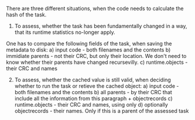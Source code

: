 There are three different situations, when the code needs to calculate the hash of the task.


1. To assess, whether the task has been fundamentally changed in a way, that its runtime statistics no-longer apply.

One has to compare the following fields of the task, when saving the metadata to disk:
a) input code - both filenames and the contents
b) immidiate parents - not their CRC, but only their location. We don't need to know whether their parents have changed recursevilly.
c) runtime.objects - their CRC and names

2. To assess, whether the cached value is still valid, when deciding whether to run the task or retieve the cached object:
a) input code - both filenames and the contents
b) all parents - by their CRC that include all the information from this paragraph + objectrecords
c) runtime.objects - their CRC and names, using only 
d) optionally objectrecords - their names. Only if this is a parent of the assessed task



